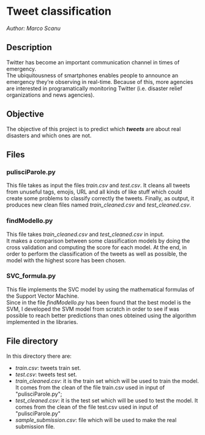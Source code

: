 # Tweet classification

*Author: Marco Scanu*

## Description
Twitter has become an important communication channel in times of emergency.<br>
The ubiquitousness of smartphones enables people to announce an emergency they’re observing in real-time. Because of this, more agencies are interested in programatically monitoring Twitter (i.e. disaster relief organizations and news agencies).

## Objective
The objective of this project is to predict which ***tweets*** are about real disasters and which ones are not.

## Files
### pulisciParole.py
This file takes as input the files *train.csv* and *test.csv*. It cleans all tweets from unuseful tags, emojis, URL and all kinds of like stuff which could create some problems to classify correctly the tweets. Finally, as output, it produces new clean files named *train_cleaned.csv* and *test_cleaned.csv*.

### findModello.py
This file takes *train_cleaned.csv* and *test_cleaned.csv* in input. <br>
It makes a comparison between some classification models by doing the cross validation and computing the score for each model. At the end, in order to perform the classification of the tweets as well as possible, the model with the highest score has been chosen.

### SVC_formula.py
This file implements the SVC model by using the mathematical formulas of the Support Vector Machine. <br>
Since in the file *findModello.py* has been found that the best model is the SVM, I developed the SVM model from scratch in order to see if was possible to reach better predictions than ones obteined using the algorithm implemented in the libraries.

## File directory
In this directory there are:
- *train.csv*: tweets train set.  
- *test.csv*: tweets test set.
- *train_cleaned.csv*: it is the train set which will be used to train the model. It comes from the clean of the file train.csv used in input of "pulisciParole.py"; 
- *test_cleaned.csv*: it is the test set which will be used to test the model. It comes from the clean of the file test.csv used in input of "pulisciParole.py"
- *sample_submission.csv*: file which will be used to make the real submission file.
